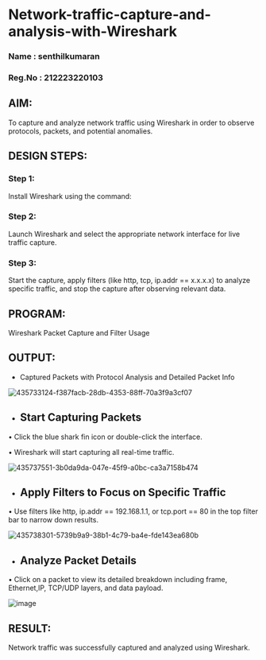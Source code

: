 # Network-traffic-capture-and-analysis-with-Wireshark
### Name : senthilkumaran  
### Reg.No : 212223220103
## AIM:
To capture and analyze network traffic using Wireshark in order to observe protocols, packets, and potential anomalies.

## DESIGN STEPS:
### Step 1:
Install Wireshark using the command:

### Step 2:
Launch Wireshark and select the appropriate network interface for live traffic capture.

### Step 3:
Start the capture, apply filters (like http, tcp, ip.addr == x.x.x.x) to analyze specific traffic, and stop the capture after observing relevant data.

## PROGRAM:
Wireshark Packet Capture and Filter Usage

## OUTPUT:
- Captured Packets with Protocol Analysis and Detailed Packet Info

![435733124-f387facb-28db-4353-88ff-70a3f9a3cf07](https://github.com/user-attachments/assets/c9c505fe-bf32-4a62-b828-0afe4c5bd512)

- ## Start Capturing Packets
• Click the blue shark fin icon or double-click the interface.

• Wireshark will start capturing all real-time traffic.

![435737551-3b0da9da-047e-45f9-a0bc-ca3a7158b474](https://github.com/user-attachments/assets/43a9496c-7fd2-4cc9-9213-a5eb663ac5f2)


- ## Apply Filters to Focus on Specific Traffic
• Use filters like http, ip.addr == 192.168.1.1, or tcp.port == 80 in the top filter bar to narrow down results.

![435738301-5739b9a9-38b1-4c79-ba4e-fde143ea680b](https://github.com/user-attachments/assets/1877603e-f575-4089-8525-5daaad2ec323)


- ## Analyze Packet Details
• Click on a packet to view its detailed breakdown including frame, Ethernet,IP, TCP/UDP layers, and data payload.

![image](https://github.com/user-attachments/assets/0f26136d-c588-48b8-9fca-f2b34c2f746d)


## RESULT:
Network traffic was successfully captured and analyzed using Wireshark.
